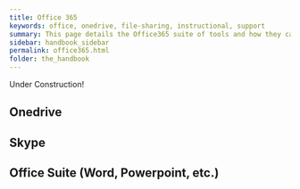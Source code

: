 ```yaml
---
title: Office 365
keywords: office, onedrive, file-sharing, instructional, support
summary: This page details the Office365 suite of tools and how they can be implemented in teaching and learning. It focuses specifically on Onedrive, Skype, and the cloud-based Office suite.
sidebar: handbook_sidebar
permalink: office365.html
folder: the_handbook
---
```


Under Construction!

## Onedrive

## Skype

## Office Suite (Word, Powerpoint, etc.)

